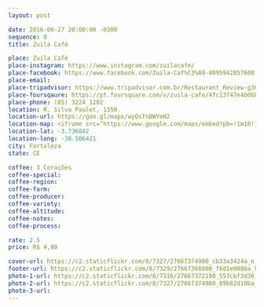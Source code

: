 ```yaml
---
layout: post

date: 2016-06-27 20:00:00 -0300
sequence: 8
title: Zuila Café

place: Zuila Café
place-instagram: https://www.instagram.com/zuilacafe/
place-facebook: https://www.facebook.com/Zuila-Caf%C3%A9-409594285760813/
place-email: 
place-tripadvisor: https://www.tripadvisor.com.br/Restaurant_Review-g303293-d4481276-Reviews-Zuila_Cafe-Fortaleza_State_of_Ceara.html
place-foursqaure: https://pt.foursquare.com/v/zuila-cafe/4fc13747e4b0bb073260312f
place-phone: (85) 3224 1202
location: R. Silva Paulet, 1350.
location-url: https://goo.gl/maps/wyQsTnBWYeH2
location-map: <iframe src="https://www.google.com/maps/embed?pb=!1m18!1m12!1m3!1d3981.335754180647!2d-38.50855568577342!3d-3.736815644260444!2m3!1f0!2f0!3f0!3m2!1i1024!2i768!4f13.1!3m3!1m2!1s0x7c748f53251d22d%3A0x6141831fd85c693f!2sZuila+Caf%C3%A9!5e0!3m2!1spt-BR!2sbr!4v1467121494885" width="100%" height="450" frameborder="0" style="border:0" scrolling="no"></iframe>
location-lat: -3.736842
location-long: -38.506421
city: Fortaleza
state: CE

coffee: 3 Corações
coffee-special:
coffee-region:
coffee-farm:
coffee-producer:
coffee-variety:
coffee-altitude:
coffee-notes:
coffee-process:

rate: 2.5
price: R$ 4,80

cover-url: https://c2.staticflickr.com/8/7327/27667374900_cb33a3424a_n.jpg
footer-url: https://c2.staticflickr.com/8/7329/27667368800_f6d1e0086a_h.jpg
photo-1-url: https://c2.staticflickr.com/8/7316/27667372190_553cbf3d36_h.jpg
photo-2-url: https://c2.staticflickr.com/8/7327/27667374900_89b82d10ba_h.jpg
photo-3-url:
---
```

